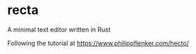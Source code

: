 # recta
A minimal text editor written in Rust

Following the tutorial at https://www.philippflenker.com/hecto/
